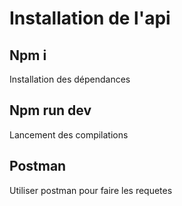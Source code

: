 # Installation de l'api

## Npm i
Installation des dépendances

## Npm run dev
Lancement des compilations 

## Postman
Utiliser postman pour faire les requetes 


